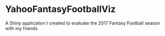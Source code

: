 # YahooFantasyFootballViz
A Shiny application I created to evaluate the 2017 Fantasy Football season with my friends
